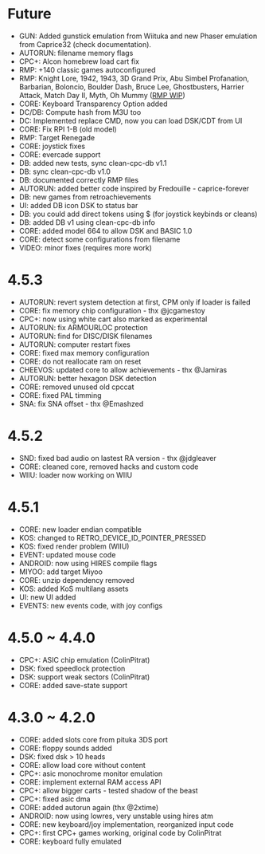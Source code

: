 # Future
- GUN: Added gunstick emulation from Wiituka and new Phaser emulation from Caprice32 (check documentation).
- AUTORUN: filename memory flags
- CPC+: Alcon homebrew load cart fix
- RMP: +140 classic games autoconfigured
- RMP: Knight Lore, 1942, 1943, 3D Grand Prix, Abu Simbel Profanation, Barbarian, Boloncio, Boulder Dash, Bruce Lee, Ghostbusters, Harrier Attack, Match Day II, Myth, Oh Mummy ([RMP WIP](https://github.com/libretro/libretro-cap32/wiki/RMP:-Done))
- CORE: Keyboard Transparency Option added
- DC/DB: Compute hash from M3U too
- DC: Implemented replace CMD, now you can load DSK/CDT from UI
- CORE: Fix RPI 1-B (old model)
- RMP: Target Renegade
- CORE: joystick fixes
- CORE: evercade support
- DB: added new tests, sync clean-cpc-db v1.1
- DB: sync clean-cpc-db v1.0
- DB: documented correctly RMP files
- AUTORUN: added better code inspired by Fredouille - caprice-forever
- DB: new games from retroachievements
- UI: added DB icon DSK to status bar
- DB: you could add direct tokens using $ (for joystick keybinds or cleans)
- DB: added DB v1 using clean-cpc-db info
- CORE: added model 664 to allow DSK and BASIC 1.0
- CORE: detect some configurations from filename
- VIDEO: minor fixes (requires more work)

# 4.5.3
- AUTORUN: revert system detection at first, CPM only if loader is failed
- CORE: fix memory chip configuration - thx @jcgamestoy
- CPC+: now using white cart also marked as experimental
- AUTORUN: fix ARMOURLOC protection
- AUTORUN: find for DISC/DISK filenames
- AUTORUN: computer restart fixes
- CORE: fixed max memory configuration
- CORE: do not reallocate ram on reset
- CHEEVOS: updated core to allow achievements - thx @Jamiras
- AUTORUN: better hexagon DSK detection
- CORE: removed unused old cpccat
- CORE: fixed PAL timming
- SNA: fix SNA offset - thx @Emashzed

# 4.5.2
- SND: fixed bad audio on lastest RA version - thx @jdgleaver
- CORE: cleaned core, removed hacks and custom code
- WIIU: loader now working on WIIU

# 4.5.1
- CORE: new loader endian compatible
- KOS: changed to RETRO_DEVICE_ID_POINTER_PRESSED
- KOS: fixed render problem (WIIU)
- EVENT: updated mouse code
- ANDROID: now using HIRES compile flags
- MIYOO: add target Miyoo
- CORE: unzip dependency removed
- KOS: added KoS multilang assets
- UI: new UI added
- EVENTS: new events code, with joy configs

# 4.5.0 ~ 4.4.0
- CPC+: ASIC chip emulation (ColinPitrat)
- DSK: fixed speedlock protection
- DSK: support weak sectors (ColinPitrat)
- CORE: added save-state support

# 4.3.0 ~ 4.2.0
- CORE: added slots core from pituka 3DS port
- CORE: floppy sounds added
- DSK: fixed dsk > 10 heads
- CORE: allow load core without content
- CPC+: asic monochrome monitor emulation
- CORE: implement external RAM access API
- CPC+: allow bigger carts - tested shadow of the beast
- CPC+: fixed asic dma
- CORE: added autorun again (thx @2xtime)
- ANDROID: now using lowres, very unstable using hires atm
- CORE: new keyboard/joy implementation, reorganized input code
- CPC+: first CPC+ games working, original code by ColinPitrat
- CORE: keyboard fully emulated
